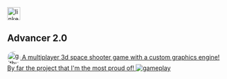 <a href="https://www.linkedin.com/in/skarpnes/" target="_blank">
  <img align="center" src="https://cdn.jsdelivr.net/npm/simple-icons@3.0.1/icons/linkedin.svg" alt="linkedin" height="30" width="30">
</a>

<h2>Advancer 2.0</h2>

<a href="https://github.com/Sharpness-B/Advancer-2.0/" target="_blank">
  <img align="center" src="https://iconape.com/wp-content/png_logo_vector/github-circle-coreui-icons-v1-0-0.png" alt="github" height="30" width="30" style="border-radius:50%;">
  A multiplayer 3d space shooter game with a custom graphics engine! By far the project that I'm the most proud of!
  <img src="https://github.com/Sharpness-B/Advancer-2.0/blob/main/marketing_assets/main.gif?raw=true" alt="gameplay">
</a>
